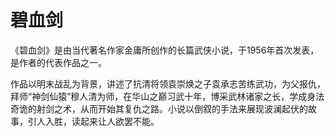 # 碧血剑
《碧血剑》是由当代著名作家金庸所创作的长篇武侠小说，于1956年首次发表，是作者的代表作品之一。

作品以明末战乱为背景，讲述了抗清将领袁崇焕之子袁承志苦练武功，为父报仇，拜师“神剑仙猿”穆人清为师，在华山之巅习武十年，博采武林诸家之长，学成身法奇诡的射剑之术，从而开始其复仇之路。小说以倒叙的手法来展现波澜起伏的故事，引人入胜，读起来让人欲罢不能。